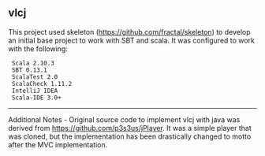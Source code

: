 vlcj 
------------

This project used skeleton (https://github.com/fractal/skeleton) to develop an initial base project to work with SBT and scala. It was configured to work with the following:

     Scala 2.10.3
     SBT 0.13.1
     ScalaTest 2.0
     ScalaCheck 1.11.2
     IntelliJ IDEA 
     Scala-IDE 3.0+

------------

Additional Notes - Original source code to implement vlcj with java was derived from https://github.com/p3s3us/jPlayer.  It was a simple player that was cloned, but the implementation has been drastically changed to motto after the MVC implementation.

